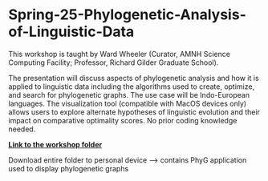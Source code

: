 # Spring-25-Phylogenetic-Analysis-of-Linguistic-Data

This workshop is taught by Ward Wheeler (Curator, AMNH Science Computing Facility; Professor, Richard Gilder Graduate School). 

The presentation will discuss aspects of phylogenetic analysis and how it is applied to linguistic data including the algorithms used to create, optimize, and search for phylogenetic graphs. The use case will be Indo-European languages. The visualization tool (compatible with MacOS devices only) allows users to explore alternate hypotheses of linguistic evolution and their impact on comparative optimality scores. No prior coding knowledge needed.

**[Link to the workshop folder](https://bit.ly/csc-lang-folder)** 

Download entire folder to personal device --> contains PhyG application used to display phylogenetic graphs
